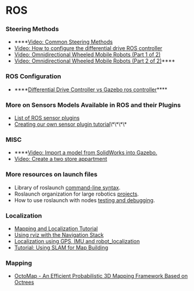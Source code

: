# ROS



### Steering Methods

* \*\*\*\*[Video: Common Steering Methods](https://www.youtube.com/watch?v=F3G0sUz3_Jw&feature=emb_title)
* [Video: How to configure the differential drive ROS controller](https://www.youtube.com/watch?v=9OWxX7PA4SU)
* [Video: Omnidirectional Wheeled Mobile Robots \(Part 1 of 2\)](https://www.youtube.com/watch?v=NcOT9hOsceE)
* [Video: Omnidirectional Wheeled Mobile Robots \(Part 2 of 2\)](https://www.youtube.com/watch?v=B1K-ti5Lqjc)\*\*\*\*

### ROS Configuration

* \*\*\*\*[Differential Drive Controller vs Gazebo ros controller](https://answers.ros.org/question/209389/what-is-the-difference-between-the-gazebo-differential-drive-plugin-and-a-differential-drive-controller-spawned-by-controller_spawner/)\*\*\*\*

### More on Sensors Models Available in ROS and their Plugins

* [List of ROS sensor plugins](http://gazebosim.org/tutorials?tut=ros_gzplugins)
* [Creating our own sensor plugin tutorial](https://review.udacity.com/The%20next%20step%20is%20to%20make%20sure%20we%20are%20confident%20writing%20our%20own%20plugins,%20and%20this%20is%20explained%20here%20with%20a%20great%20level%20of%20details.)\*\*\*\*

### MISC

* \*\*\*\*[Video: Import a model from SolidWorks into Gazebo.](https://www.youtube.com/watch?v=T7X_p_KMwus)
* [Video: Create a two store appartment](https://www.youtube.com/watch?v=gSurY5XlsIs)

### More resources on launch files

* Library of roslaunch [command-line syntax](http://wiki.ros.org/roslaunch/Commandline%20Tools).
* Roslaunch organization for large robotics [projects](https://review.udacity.com/wiki.ros.org/roslaunch/Tutorials/Roslaunch%20tips%20for%20larger%20projects).
* How to use roslaunch with nodes [testing and debugging](http://wiki.ros.org/roslaunch/Tutorials/Roslaunch%20Nodes%20in%20Valgrind%20or%20GDB).

### Localization

* [Mapping and Localization Tutorial](https://ocw.tudelft.nl/course-lectures/3-3-3-mapping-and-localization-tutorial/)
* [Using rviz with the Navigation Stack](http://wiki.ros.org/navigation/Tutorials/Using%20rviz%20with%20the%20Navigation%20Stack)
* [Localization using GPS, IMU and robot\_localization](https://wiki.nps.edu/display/RC/Localization+using+GPS%2C+IMU+and+robot_localization)
* [Tutorial: Using SLAM for Map Building](https://mushr.io/tutorials/mapping/)

### Mapping

* [OctoMap - An Efficient Probabilistic 3D Mapping Framework Based on Octrees](https://octomap.github.io/)




